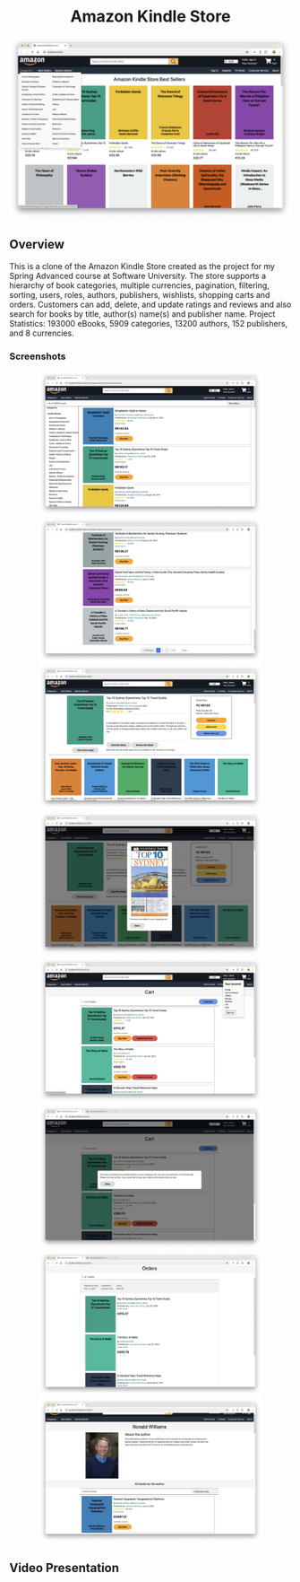 <h1 align="center">Amazon Kindle Store</h1>

![Screenshot 1](screenshots/screenshot1.png)

## Overview
This is a clone of the Amazon Kindle Store created as the project for my Spring Advanced course at Software University. The store supports a hierarchy of book categories, multiple currencies, pagination, filtering, sorting, users, roles, authors, publishers, wishlists, shopping carts and orders. Customers can add, delete, and update ratings and reviews and also search for books by title, author(s) name(s) and publisher name. Project Statistics: 193000 eBooks, 5909 categories, 13200 authors, 152 publishers, and 8 currencies.

### Screenshots
<p align="center">
  <img src="screenshots/screenshot2.png" alt="Screenshot 2" width="400"/> <img src="screenshots/screenshot3.png" alt="Screenshot 3" width="400"/>
  <img src="screenshots/screenshot4.png" alt="Screenshot 4" width="400"/> <img src="screenshots/screenshot5.png" alt="Screenshot 5" width="400"/>
  <img src="screenshots/screenshot6.png" alt="Screenshot 6" width="400"/> <img src="screenshots/screenshot7.png" alt="Screenshot 7" width="400"/>
  <img src="screenshots/screenshot8.png" alt="Screenshot 8" width="400"/> <img src="screenshots/screenshot9.png" alt="Screenshot 9" width="400"/>
</p>

## Video Presentation
